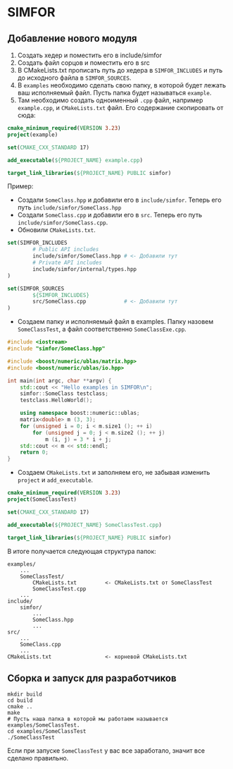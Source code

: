 # SIMFOR

## Добавление нового модуля
1) Создать хедер и поместить его в include/simfor 
2) Создать файл сорцов и поместить его в src 
3) В CMakeLists.txt прописать путь до хедера в `SIMFOR_INCLUDES` и 
путь до исходного файла в `SIMFOR_SOURCES`.
4) В `examples` необходимо сделать свою папку, в которой будет лежать 
ваш исполняемый файл. Пусть папка будет называться `example`.
5) Там необходимо создать одноименный `.cpp` файл, например `example.cpp`,
и `CMakeLists.txt` файл. Его содержание скопировать от сюда:
```cmake
cmake_minimum_required(VERSION 3.23)
project(example)

set(CMAKE_CXX_STANDARD 17)

add_executable(${PROJECT_NAME} example.cpp)

target_link_libraries(${PROJECT_NAME} PUBLIC simfor)
```

Пример:

- Создали `SomeClass.hpp` и добавили его в `include/simfor`. Теперь его путь 
`include/simfor/SomeClass.hpp`
- Создали `SomeClass.cpp` и добавили его в `src`. Теперь его путь
  `include/simfor/SomeClass.cpp`.
- Обновили `CMakeLists.txt`.
```cmake
set(SIMFOR_INCLUDES
        # Public API includes
        include/simfor/SomeClass.hpp # <- Добавили тут
        # Private API includes
        include/simfor/internal/types.hpp
)

set(SIMFOR_SOURCES
        ${SIMFOR_INCLUDES}
        src/SomeClass.cpp            # <- Добавили тут
)
```
- Создаем папку и исполняемый файл в examples. Папку назовем `SomeClassTest`,
а файл соответственно `SomeClassExe.cpp`.
```c++
#include <iostream>
#include "simfor/SomeClass.hpp"

#include <boost/numeric/ublas/matrix.hpp>
#include <boost/numeric/ublas/io.hpp>

int main(int argc, char **argv) {
	std::cout << "Hello examples in SIMFOR\n";
	simfor::SomeClass testclass;
	testclass.HelloWorld();

	using namespace boost::numeric::ublas;
	matrix<double> m (3, 3);
	for (unsigned i = 0; i < m.size1 (); ++ i)
		for (unsigned j = 0; j < m.size2 (); ++ j)
			m (i, j) = 3 * i + j;
	std::cout << m << std::endl;
	return 0;
}
```
- Создаем `CMakeLists.txt` и заполняем его, не забывая изменить `project` и 
`add_executable`.
```cmake
cmake_minimum_required(VERSION 3.23)
project(SomeClassTest)

set(CMAKE_CXX_STANDARD 17)

add_executable(${PROJECT_NAME} SomeClassTest.cpp)

target_link_libraries(${PROJECT_NAME} PUBLIC simfor)
```

В итоге получается следующая структура папок:

```text
examples/
    ...
    SomeClassTest/
        CMakeLists.txt         <- CMakeLists.txt от SomeClassTest
        SomeClassTest.cpp
    ...
include/
    simfor/
        ...
        SomeClass.hpp
        ...
src/
    ...
    SomeClass.cpp
    ...
CMakeLists.txt                 <- корневой CMakeLists.txt
```

## Сборка и запуск для разработчиков
```shell
mkdir build
cd build
cmake ..
make
# Пусть наша папка в которой мы работаем называется examples/SomeClassTest.
cd examples/SomeClassTest
./SomeClassTest
```

Если при запуске `SomeClassTest` у вас все заработало, значит все сделано правильно.